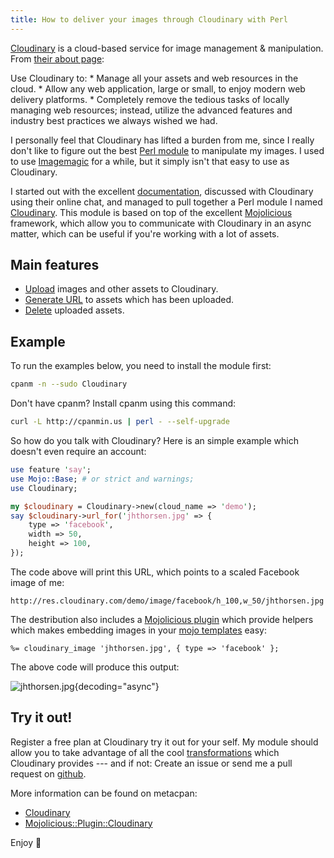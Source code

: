 ```yaml
---
title: How to deliver your images through Cloudinary with Perl
---
```


[Cloudinary](http://cloudinary.com) is a cloud-based service for image
management & manipulation. From [their about
page](http://cloudinary.com/about):

Use Cloudinary to: \* Manage all your assets and web resources in the
cloud. \* Allow any web application, large or small, to enjoy modern web
delivery platforms. \* Completely remove the tedious tasks of locally
managing web resources; instead, utilize the advanced features and
industry best practices we always wished we had.

I personally feel that Cloudinary has lifted a burden from me, since I
really don't like to figure out the best [Perl
module](http://metacpan.org) to manipulate my images. I used to use
[Imagemagic](http://imagemagick.org/) for a while, but it simply isn't
that easy to use as Cloudinary.

I started out with the excellent
[documentation](http://cloudinary.com/documentation), discussed with
Cloudinary using their online chat, and managed to pull together a Perl
module I named [Cloudinary](https://metacpan.org/module/Cloudinary).
This module is based on top of the excellent
[Mojolicious](http://mojolicious.org) framework, which allow you to
communicate with Cloudinary in an async matter, which can be useful if
you're working with a lot of assets.

## Main features

-   [Upload](https://metacpan.org/module/Cloudinary#upload) images and
    other assets to Cloudinary.
-   [Generate URL](https://metacpan.org/module/Cloudinary#url_for) to
    assets which has been uploaded.
-   [Delete](https://metacpan.org/module/Cloudinary#destroy) uploaded
    assets.

## Example

To run the examples below, you need to install the module first:

```bash
cpanm -n --sudo Cloudinary
```

Don't have cpanm? Install cpanm using this command:

```bash
curl -L http://cpanmin.us | perl - --self-upgrade
```

So how do you talk with Cloudinary? Here is an simple example which
doesn't even require an account:

```perl
use feature 'say';
use Mojo::Base; # or strict and warnings;
use Cloudinary;

my $cloudinary = Cloudinary->new(cloud_name => 'demo');
say $cloudinary->url_for('jhthorsen.jpg' => {
    type => 'facebook',
    width => 50,
    height => 100,
});
```

The code above will print this URL, which points to a scaled Facebook
image of me:

    http://res.cloudinary.com/demo/image/facebook/h_100,w_50/jhthorsen.jpg

The destribution also includes a [Mojolicious
plugin](https://metacpan.org/module/Mojolicious::Plugin::Cloudinary)
which provide helpers which makes embedding images in your [mojo
templates](https://metacpan.org/module/Mojo::Template) easy:

```mojolicious
%= cloudinary_image 'jhthorsen.jpg', { type => 'facebook' };
```

The above code will produce this output:

![jhthorsen.jpg](http://res.cloudinary.com/demo/image/facebook/jhthorsen.jpg){decoding="async"}

## Try it out!

Register a free plan at Cloudinary try it out for your self. My module
should allow you to take advantage of all the cool
[transformations](http://cloudinary.com/documentation/image_transformations)
which Cloudinary provides --- and if not: Create an issue or send me a
pull request on [github](https://github.com/jhthorsen/cloudinary).

More information can be found on metacpan:

-   [Cloudinary](https://metacpan.org/module/Cloudinary)
-   [Mojolicious::Plugin::Cloudinary](https://metacpan.org/module/Mojolicious::Plugin::Cloudinary)

Enjoy 🙂
